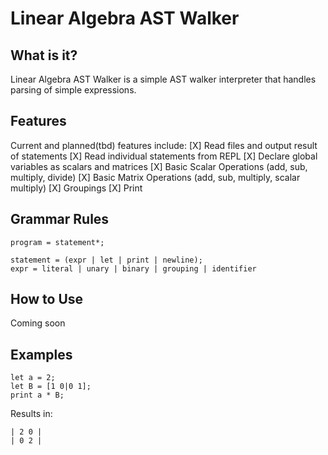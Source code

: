 # Linear Algebra AST Walker
## What is it?
Linear Algebra AST Walker is a simple AST walker interpreter that handles parsing of simple expressions.

## Features
Current and planned(tbd) features include:
[X] Read files and output result of statements
[X] Read individual statements from REPL
[X] Declare global variables as scalars and matrices
[X] Basic Scalar Operations (add, sub, multiply, divide)
[X] Basic Matrix Operations (add, sub, multiply, scalar multiply)
[X] Groupings
[X] Print

## Grammar Rules
```
program = statement*;

statement = (expr | let | print | newline);
expr = literal | unary | binary | grouping | identifier
```

## How to Use
Coming soon

## Examples
```
let a = 2;
let B = [1 0|0 1];
print a * B;
```
Results in:
```
| 2 0 |
| 0 2 |
```
